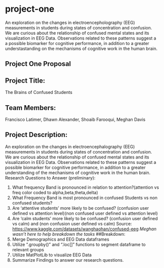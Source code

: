 # project-one

An exploration on the changes in electroencepholography (EEG) measurements in students during states of concentration and confusion. 
We are curious about the relationship of confused mental states and its visualization in EEG Data.
Observations related to these patterns suggest a a possible biomarker for cognitive performance, in addition to a greater understastanding
on the mechanisms of cognitive work in the human brain.

## Project One Proposal
## Project Title: 
The Brains of Confused Students
## Team Members: 
Francisco Latimer, Dhawn Alexander, Shoaib Farooqui, Meghan Davis
## Project Description:
An exploration on the changes in electroencephalography (EEG)
measurements in students during states of concentration and confusion. We are curious about
the relationship of confused mental states and its visualization in EEG Data. Observations
related to these patterns suggest a possible biomarker for cognitive performance, in addition to
a greater understanding of the mechanisms of cognitive work in the human brain.
Research Questions to Answer (preliminary):
1. What frequency Band is pronounced in relation to attention?(attention vs freq color
coded to alpha,beta,theta,delta)
2. What Frequency Band is most pronounced in confused Students vs non confused
students?
3. Are ‘attentive students’ more likely to be confused? (confusion user defined vs attention
level)(non confused user defined vs attention level)
4. Are ‘calm students' more likely to be confused? (confusion user defined vs calm) and
(non confusion user defined vs calm)
Source: https://www.kaggle.com/datasets/wanghaohan/confused-eeg
*Meghan wasn’t here to help breakdown the tasks*
##Breakdown:
1. Merge Demographics and EEG Data dataframes
2. Utilize “.groupby()” and “.loc[]” functions to segment dataframe to relevant groups
3. Utilize MatPlotLib to visualize EEG Data
4. Summarize Findings to answer our research questions.
